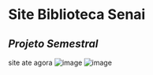 #         Site Biblioteca Senai
## *Projeto Semestral*
site ate agora 
![image](https://github.com/user-attachments/assets/47cb5d27-f037-4ef8-9995-ffe724cb9829)
![image](https://github.com/user-attachments/assets/1c416978-2caf-4352-814d-fdd717563db0)



